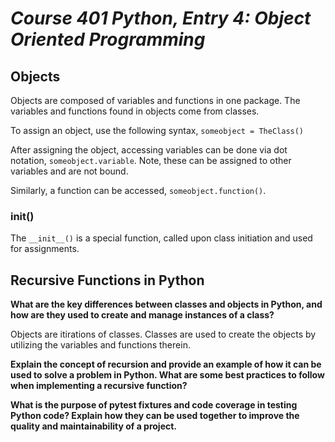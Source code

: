# *Course 401 Python, Entry 4: Object Oriented Programming*

## Objects

Objects are composed of variables and functions in one package. The variables and functions found in objects come from classes.

To assign an object, use the following syntax, `someobject = TheClass()`

After assigning the object, accessing variables can be done via dot notation, `someobject.variable`. Note, these can be assigned to other variables and are not bound.

Similarly, a function can be accessed, `someobject.function()`.

### init()

The `__init__()` is a special function, called upon class initiation and used for assignments.

## Recursive Functions in Python



**What are the key differences between classes and objects in Python, and how are they used to create and manage instances of a class?**

Objects are itirations of classes. Classes are used to create the objects by utilizing the variables and functions therein.

**Explain the concept of recursion and provide an example of how it can be used to solve a problem in Python. What are some best practices to follow when implementing a recursive function?**



**What is the purpose of pytest fixtures and code coverage in testing Python code? Explain how they can be used together to improve the quality and maintainability of a project.**